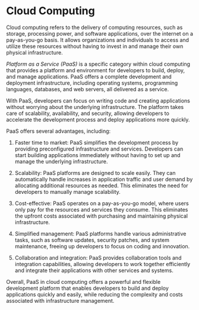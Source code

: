 
# Cloud Computing

Cloud computing refers to the delivery of computing resources, such as storage, processing power, and software applications, over the internet on a pay-as-you-go basis. It allows organizations and individuals to access and utilize these resources without having to invest in and manage their own physical infrastructure.

*Platform as a Service (PaaS)* is a specific category within cloud computing that provides a platform and environment for developers to build, deploy, and manage applications. PaaS offers a complete development and deployment infrastructure, including operating systems, programming languages, databases, and web servers, all delivered as a service.

With PaaS, developers can focus on writing code and creating applications without worrying about the underlying infrastructure. The platform takes care of scalability, availability, and security, allowing developers to accelerate the development process and deploy applications more quickly.

PaaS offers several advantages, including:

1. Faster time to market: PaaS simplifies the development process by providing preconfigured infrastructure and services. Developers can start building applications immediately without having to set up and manage the underlying infrastructure.

2. Scalability: PaaS platforms are designed to scale easily. They can automatically handle increases in application traffic and user demand by allocating additional resources as needed. This eliminates the need for developers to manually manage scalability.

3. Cost-effective: PaaS operates on a pay-as-you-go model, where users only pay for the resources and services they consume. This eliminates the upfront costs associated with purchasing and maintaining physical infrastructure.

4. Simplified management: PaaS platforms handle various administrative tasks, such as software updates, security patches, and system maintenance, freeing up developers to focus on coding and innovation.

5. Collaboration and integration: PaaS provides collaboration tools and integration capabilities, allowing developers to work together efficiently and integrate their applications with other services and systems.

Overall, PaaS in cloud computing offers a powerful and flexible development platform that enables developers to build and deploy applications quickly and easily, while reducing the complexity and costs associated with infrastructure management.

